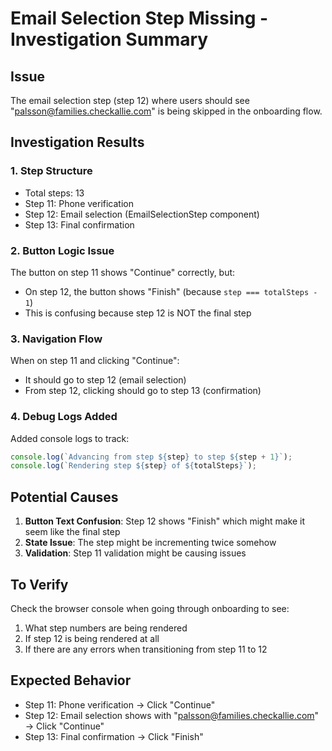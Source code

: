 # Email Selection Step Missing - Investigation Summary

## Issue
The email selection step (step 12) where users should see "palsson@families.checkallie.com" is being skipped in the onboarding flow.

## Investigation Results

### 1. Step Structure
- Total steps: 13
- Step 11: Phone verification
- Step 12: Email selection (EmailSelectionStep component)
- Step 13: Final confirmation

### 2. Button Logic Issue
The button on step 11 shows "Continue" correctly, but:
- On step 12, the button shows "Finish" (because `step === totalSteps - 1`)
- This is confusing because step 12 is NOT the final step

### 3. Navigation Flow
When on step 11 and clicking "Continue":
- It should go to step 12 (email selection)
- From step 12, clicking should go to step 13 (confirmation)

### 4. Debug Logs Added
Added console logs to track:
```javascript
console.log(`Advancing from step ${step} to step ${step + 1}`);
console.log(`Rendering step ${step} of ${totalSteps}`);
```

## Potential Causes

1. **Button Text Confusion**: Step 12 shows "Finish" which might make it seem like the final step
2. **State Issue**: The step might be incrementing twice somehow
3. **Validation**: Step 11 validation might be causing issues

## To Verify
Check the browser console when going through onboarding to see:
1. What step numbers are being rendered
2. If step 12 is being rendered at all
3. If there are any errors when transitioning from step 11 to 12

## Expected Behavior
- Step 11: Phone verification → Click "Continue"
- Step 12: Email selection shows with "palsson@families.checkallie.com" → Click "Continue"
- Step 13: Final confirmation → Click "Finish"